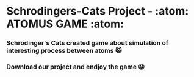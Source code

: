 # Schrodingers-Cats Project - :atom: ATOMUS GAME :atom:

### Schrodinger's Cats created game about simulation of interesting process between atoms :smiley_cat:

### Download our project and endjoy the game :grinning:
